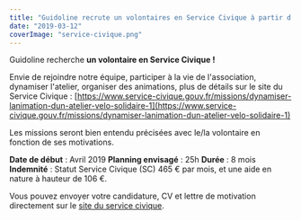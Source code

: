 ```yaml
---
title: "Guidoline recrute un volontaires en Service Civique à partir d'avril !"
date: "2019-03-12"
coverImage: "service-civique.png"
---
```


Guidoline recherche **un volontaire en Service Civique !**

Envie de rejoindre notre équipe, participer à la vie de l'association, dynamiser l'atelier, organiser des animations, plus de détails sur le site du Service Civique : [https://www.service-civique.gouv.fr/missions/dynamiser-lanimation-dun-atelier-velo-solidaire-1](https://www.service-civique.gouv.fr/missions/dynamiser-lanimation-dun-atelier-velo-solidaire-1)

Les missions seront bien entendu précisées avec le/la volontaire en fonction de ses motivations.

**Date de début** : Avril 2019 **Planning envisagé** : 25h **Durée** : 8 mois **Indemnité** : Statut Service Civique (SC) 465 € par mois, et une aide en nature à hauteur de 106 €.

Vous pouvez envoyer votre candidature, CV et lettre de motivation directement sur le [site du service civique](https://www.service-civique.gouv.fr/missions/dynamiser-lanimation-dun-atelier-velo-solidaire-1).
